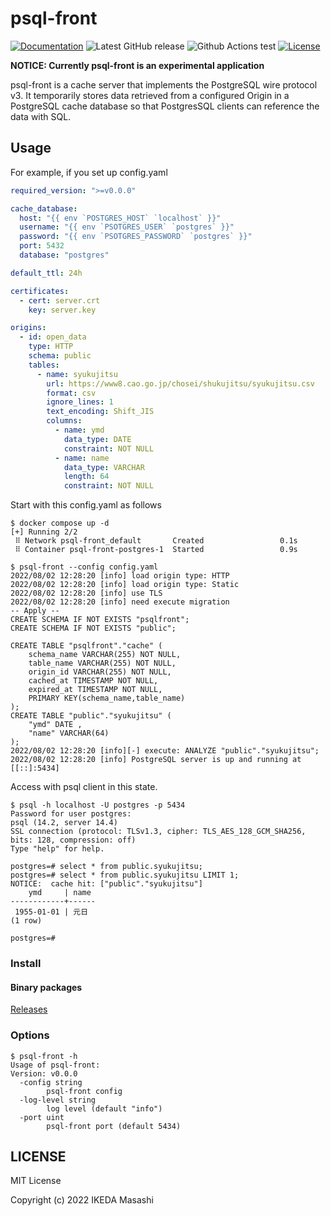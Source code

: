 # psql-front

[![Documentation](https://godoc.org/github.com/mashiike/psql-front?status.svg)](https://godoc.org/github.com/mashiike/psql-front)
![Latest GitHub release](https://img.shields.io/github/release/mashiike/psql-front.svg)
![Github Actions test](https://github.com/mashiike/psql-front/workflows/Test/badge.svg?branch=main)
[![License](https://img.shields.io/badge/license-MIT-blue.svg)](https://github.com/mashiike/psql-front/blob/master/LICENSE)

**NOTICE: Currently psql-front is an experimental application**

psql-front is a cache server that implements the PostgreSQL wire protocol v3.
It temporarily stores data retrieved from a configured Origin in a PostgreSQL cache database so that PostgresSQL clients can reference the data with SQL.

## Usage 

For example, if you set up
config.yaml

```yaml
required_version: ">=v0.0.0"

cache_database:
  host: "{{ env `POSTGRES_HOST` `localhost` }}"
  username: "{{ env `PSOTGRES_USER` `postgres` }}"
  password: "{{ env `PSOTGRES_PASSWORD` `postgres` }}"
  port: 5432
  database: "postgres"

default_ttl: 24h

certificates:
  - cert: server.crt
    key: server.key

origins:
  - id: open_data
    type: HTTP
    schema: public
    tables:
      - name: syukujitsu
        url: https://www8.cao.go.jp/chosei/shukujitsu/syukujitsu.csv
        format: csv
        ignore_lines: 1
        text_encoding: Shift_JIS
        columns:
          - name: ymd
            data_type: DATE
            constraint: NOT NULL
          - name: name
            data_type: VARCHAR
            length: 64
            constraint: NOT NULL
```

Start with this config.yaml as follows
```shell
$ docker compose up -d
[+] Running 2/2
 ⠿ Network psql-front_default       Created                 0.1s
 ⠿ Container psql-front-postgres-1  Started                 0.9s

$ psql-front --config config.yaml
2022/08/02 12:28:20 [info] load origin type: HTTP
2022/08/02 12:28:20 [info] load origin type: Static
2022/08/02 12:28:20 [info] use TLS
2022/08/02 12:28:20 [info] need execute migration
-- Apply --
CREATE SCHEMA IF NOT EXISTS "psqlfront";
CREATE SCHEMA IF NOT EXISTS "public";

CREATE TABLE "psqlfront"."cache" (
    schema_name VARCHAR(255) NOT NULL,
    table_name VARCHAR(255) NOT NULL,
    origin_id VARCHAR(255) NOT NULL,
    cached_at TIMESTAMP NOT NULL,
    expired_at TIMESTAMP NOT NULL,
    PRIMARY KEY(schema_name,table_name)
);
CREATE TABLE "public"."syukujitsu" (
    "ymd" DATE ,
    "name" VARCHAR(64) 
);
2022/08/02 12:28:20 [info][-] execute: ANALYZE "public"."syukujitsu";
2022/08/02 12:28:20 [info] PostgreSQL server is up and running at [[::]:5434]
```

Access with psql client in this state.
```shell 
$ psql -h localhost -U postgres -p 5434
Password for user postgres: 
psql (14.2, server 14.4)
SSL connection (protocol: TLSv1.3, cipher: TLS_AES_128_GCM_SHA256, bits: 128, compression: off)
Type "help" for help.

postgres=# select * from public.syukujitsu;
postgres=# select * from public.syukujitsu LIMIT 1;
NOTICE:  cache hit: ["public"."syukujitsu"]
    ymd     | name 
------------+------
 1955-01-01 | 元日
(1 row)

postgres=# 
```

### Install 

#### Binary packages

[Releases](https://github.com/mashiike/psql-front/releases)


### Options

```shell
$ psql-front -h    
Usage of psql-front:
Version: v0.0.0
  -config string
        psql-front config
  -log-level string
        log level (default "info")
  -port uint
        psql-front port (default 5434)
```

## LICENSE

MIT License

Copyright (c) 2022 IKEDA Masashi
